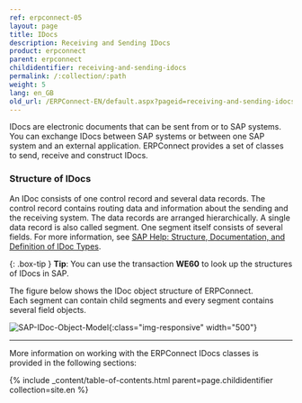 ```yaml
---
ref: erpconnect-05
layout: page
title: IDocs
description: Receiving and Sending IDocs
product: erpconnect
parent: erpconnect
childidentifier: receiving-and-sending-idocs
permalink: /:collection/:path
weight: 5
lang: en_GB
old_url: /ERPConnect-EN/default.aspx?pageid=receiving-and-sending-idocs
---
```


IDocs are electronic documents that can be sent from or to SAP systems. <br>
You can exchange IDocs between SAP systems or between one SAP system and an external application. 
ERPConnect provides a set of classes to send, receive and construct IDocs.

### Structure of IDocs
An IDoc consists of one control record and several data records. 
The control record contains routing data and information about the sending and the receiving system. 
The data records are arranged hierarchically. 
A single data record is also called segment. 
One segment itself consists of several fields.
For more information, see [SAP Help: Structure, Documentation, and Definition of IDoc Types](https://help.sap.com/viewer/8f3819b0c24149b5959ab31070b64058/7.40.18/en-US/4aa93e5005e24458e10000000a42189b.html). 

{: .box-tip }
**Tip**: You can use the transaction **WE60** to look up the structures of IDocs in SAP.


The figure below shows the IDoc object structure of ERPConnect.<br>
Each segment can contain child segments and every segment contains several field objects.

![SAP-IDoc-Object-Model](/img/content/SAP-IDoc-Object-Model.png){:class="img-responsive" width="500"}

****
More information on working with the ERPConnect IDocs classes is provided in the following sections:

{% include _content/table-of-contents.html parent=page.childidentifier collection=site.en %}